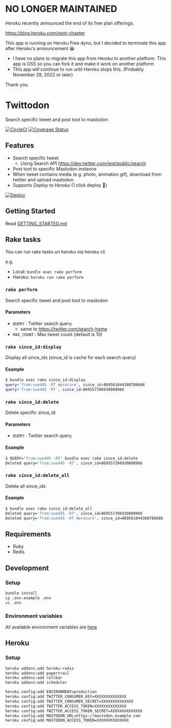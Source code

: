 # NO LONGER MAINTAINED
Heroku recently announced the end of its free plan offerings.

https://blog.heroku.com/next-chapter

This app is running on Heroku Free dyno, but I decided to terminate this app after Heroku's announcement :sob:

* I have no plans to migrate this app from Heroku to another platform. This app is OSS so you can fork it and make it work on another platform
* This app will continue to run until Heroku stops this.  (Probably November 28, 2022 or later)

Thank you.

# Twittodon
Search specific tweet and post toot to mastodon

[![CircleCI](https://circleci.com/gh/sue445/twittodon.svg?style=svg)](https://circleci.com/gh/sue445/twittodon)
[![Coverage Status](https://coveralls.io/repos/github/sue445/twittodon/badge.svg?branch=HEAD)](https://coveralls.io/github/sue445/twittodon?branch=HEAD)

## Features
* Search specific tweet
  * Using Search API https://dev.twitter.com/rest/public/search
* Post toot to specific Mastodon instance
* When tweet contains media (e.g. photo, animation gif), download from twitter and upload mastodon
* Supports *Deploy to Heroku* (1 click deploy :triumph:)

[![Deploy](https://www.herokucdn.com/deploy/button.svg)](https://heroku.com/deploy)

## Getting Started
Read [GETTING_STARTED.md](GETTING_STARTED.md)

## Rake tasks
You can run rake tasks on heroku via heroku cli

e.g.

* Local: `bundle exec rake perform`
* Heroku: `heroku run rake perform`

### `rake perform`
Search specific tweet and post toot to mastodon

#### Parameters
* `QUERY` : Twitter search query
  * same to https://twitter.com/search-home
* `MAX_COUNT` : Max tweet count (default is 10)

### `rake since_id:display`
Display all since_ids
(since_id is cache for each search query)

#### Example
```bash
$ bundle exec rake since_id:display
query='from:sue445 -RT #precure', since_id=869561044380786688
query='from:sue445 -RT', since_id=869557396930088966
```

### `rake since_id:delete`
Delete specific since_id

#### Parameters
* `QUERY` : Twitter search query

#### Example
```bash
$ QUERY="from:sue445 -RT" bundle exec rake since_id:delete
Deleted query='from:sue445 -RT', since_id=869557396930088966
```

### `rake since_id:delete_all`
Delete all since_ids

#### Example
```bash
$ bundle exec rake since_id:delete_all
Deleted query='from:sue445 -RT', since_id=869557396930088966
Deleted query='from:sue445 -RT #precure', since_id=869561044380786688
```

## Requirements
* Ruby
* Redis

## Development
### Setup
```bash
bundle install
cp .env.example .env
vi .env
```

### Environment variables
All available environment variables are [here](.env.example)

## Heroku
### Setup
```sh
heroku addons:add heroku-redis
heroku addons:add papertrail
heroku addons:add rollbar
heroku addons:add scheduler

heroku config:add ENVIRONMENT=production
heroku config:add TWITTER_CONSUMER_KEY=XXXXXXXXXXXXXX
heroku config:add TWITTER_CONSUMER_SECRET=XXXXXXXXXXXXXX
heroku config:add TWITTER_ACCESS_TOKEN=XXXXXXXXXXXXXX
heroku config:add TWITTER_ACCESS_TOKEN_SECRET=XXXXXXXXXXXXXX
heroku config:add MASTODON_URL=https://mastodon.example.com
heroku config:add MASTODON_ACCESS_TOKEN=XXXXXXXXXXXXXX
```
